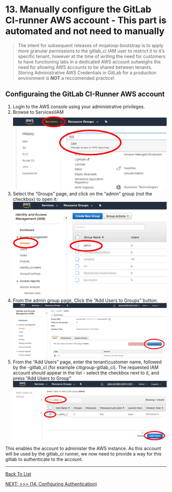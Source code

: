 # 13.  Manually configure the GitLab CI-runner AWS account - This part is automated and not need to manually

>The intent for subsequent releases of mojaloop-bootstrap is to apply more granular permissions to the gitlab_ci IAM user to restrict it to it’s specific tenant, however at the time of writing the need for customers to have functioning labs in a dedicated AWS account outweighs the need for allowing AWS accounts to be shared between tenants.   Storing Administrative AWS Credentials in GitLab for a production environment is **NOT** a reccomended practice!

## Configuraing the GitLab CI-Runner AWS account

1. Login to the AWS console using your administrative privileges.
2. Browse to Services\IAM\
  ![AWS IAM console](./d100.assets/1311.png)
3. Select the “Groups” page, and click on the “admin” group (not the checkbox) to open it:
  ![AWS IAM Groups](./d100.assets/1321.png)
4. From the admin group page, Click the “Add Users to Groups” button:
  ![Add users to group dialogue](./d100.assets/1331.png)
5. From the “Add Users” page, enter the tenant\customer name, followed by the -gitlab_ci (for example citigroup-gitlab_ci).   The requested IAM account should appear in the list - select the checkbox next to it, and press “Add Users to Group”
  ![Adding users to a group](./d100.assets/1341.png)

This enables the account to administer the AWS instance. As this account will be used by the gitlab_ci runner, we now need to provide a way for this gitlab to authenticate to the account.

---

[Back To List](./d100.building.md)

[NEXT: >>>    (14. Configuring Authentication)](./d114.config-auth.md)
